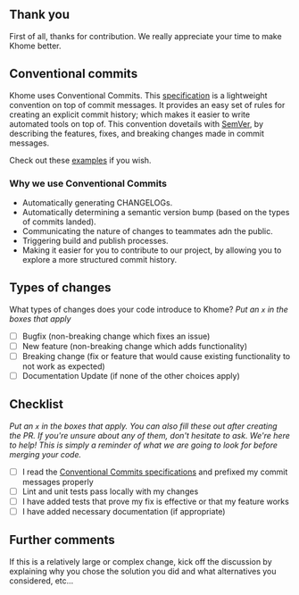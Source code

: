 ## Thank you
First of all, thanks for contribution. We really appreciate your time to make Khome better.

## Conventional commits
Khome uses Conventional Commits. This [specification](https://www.conventionalcommits.org/en/v1.0.0/#specification) is a lightweight convention on top of commit messages.
It provides an easy set of rules for creating an explicit commit history; which makes it easier to write automated tools on top of.
This convention dovetails with [SemVer](https://semver.org/), by describing the features, fixes, and breaking changes made in commit messages.

Check out these [examples](https://www.conventionalcommits.org/en/v1.0.0/#examples) if you wish.

### Why we use Conventional Commits
- Automatically generating CHANGELOGs.
- Automatically determining a semantic version bump (based on the types of commits landed).
- Communicating the nature of changes to teammates adn the public.
- Triggering build and publish processes.
- Making it easier for you to contribute to our project, by allowing you to explore a more structured commit history.

## Types of changes

What types of changes does your code introduce to Khome?
_Put an `x` in the boxes that apply_

- [ ] Bugfix (non-breaking change which fixes an issue)
- [ ] New feature (non-breaking change which adds functionality)
- [ ] Breaking change (fix or feature that would cause existing functionality to not work as expected)
- [ ] Documentation Update (if none of the other choices apply)

## Checklist
_Put an `x` in the boxes that apply. You can also fill these out after creating the PR. If you're unsure about any of them, don't hesitate to ask. We're here to help!
This is simply a reminder of what we are going to look for before merging your code._

- [ ] I read the [Conventional Commits specifications](https://www.conventionalcommits.org/en/v1.0.0/#specification) and prefixed my commit messages properly
- [ ] Lint and unit tests pass locally with my changes
- [ ] I have added tests that prove my fix is effective or that my feature works
- [ ] I have added necessary documentation (if appropriate)

## Further comments

If this is a relatively large or complex change, kick off the discussion by explaining why you chose the solution you did and what alternatives you considered, etc...
